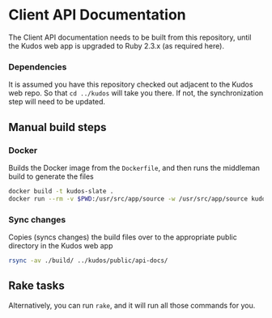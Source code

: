 # Client API Documentation

The Client API documentation needs to be built from this repository, until the Kudos web app
is upgraded to Ruby 2.3.x (as required here). 

### Dependencies 

It is assumed you have this repository checked out adjacent to the Kudos web repo. So that `cd ../kudos` will
take you there.  If not, the synchronization step will need to be updated.

## Manual build steps

### Docker

Builds the Docker image from the `Dockerfile`, and then runs the middleman build to generate the files

```bash
docker build -t kudos-slate .
docker run --rm -v $PWD:/usr/src/app/source -w /usr/src/app/source kudos-slate bundle exec middleman build --clean
```

### Sync changes

Copies (syncs changes) the build files over to the appropriate public directory in the Kudos web app

```bash
rsync -av ./build/ ../kudos/public/api-docs/
```

## Rake tasks

Alternatively, you can run `rake`, and it will run all those commands for you.
